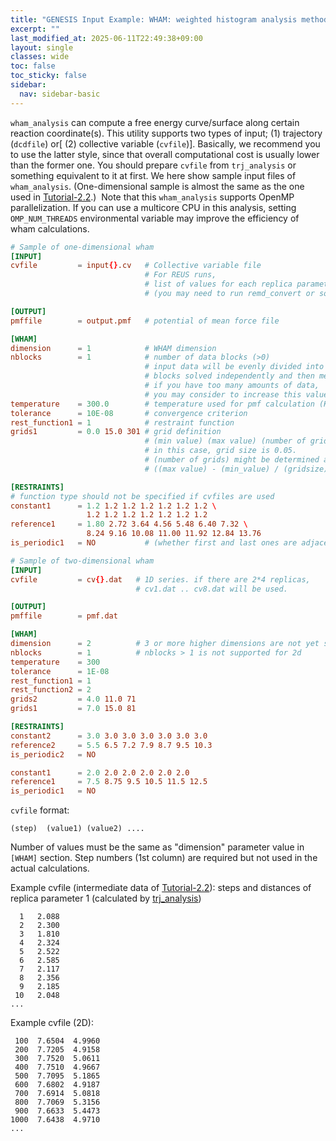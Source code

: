 ```yaml
---
title: "GENESIS Input Example: WHAM: weighted histogram analysis method (`wham_analysis`)"
excerpt: ""
last_modified_at: 2025-06-11T22:49:38+09:00
layout: single
classes: wide
toc: false
toc_sticky: false
sidebar:
  nav: sidebar-basic
---
```



`wham_analysis` can compute a free energy curve/surface along certain reaction
coordinate(s). This utility supports two types of input; (1) trajectory
(`dcdfile`) or[ (2) collective variable (`cvfile`)]. Basically, we recommend you
to use the latter style, since that overall computational cost is usually lower
than the former one. You should prepare `cvfile` from `trj_analysis` or
something equivalent to it at first. We here show sample input files of
`wham_analysis`. (One-dimensional sample is almost the same as the one used in
[Tutorial-2.2](/tutrials/genesis_tutorial_2.2_2022/).)  Note that this
`wham_analysis` supports OpenMP parallelization. If you can use a multicore CPU
in this analysis, setting `OMP_NUM_THREADS` environmental variable may improve
the efficiency of wham calculations.


```toml
# Sample of one-dimensional wham
[INPUT]
cvfile         = input{}.cv   # Collective variable file
                              # For REUS runs,
                              # list of values for each replica parameter ID
                              # (you may need to run remd_convert or something                                   #  equivalent to prepare input data)

[OUTPUT]
pmffile        = output.pmf   # potential of mean force file

[WHAM]
dimension      = 1            # WHAM dimension
nblocks        = 1            # number of data blocks (>0)
                              # input data will be evenly divided into nblocks
                              # blocks solved independently and then merged
                              # if you have too many amounts of data,
                              # you may consider to increase this value
temperature    = 300.0        # temperature used for pmf calculation (K)
tolerance      = 10E-08       # convergence criterion
rest_function1 = 1            # restraint function
grids1         = 0.0 15.0 301 # grid definition
                              # (min value) (max value) (number of grids)
                              # in this case, grid size is 0.05.
                              # (number of grids) might be determined as
                              # ((max value) - (min_value) / (gridsize)) + 1

[RESTRAINTS]
# function type should not be specified if cvfiles are used
constant1      = 1.2 1.2 1.2 1.2 1.2 1.2 1.2 \
                 1.2 1.2 1.2 1.2 1.2 1.2 1.2
reference1     = 1.80 2.72 3.64 4.56 5.48 6.40 7.32 \
                 8.24 9.16 10.08 11.00 11.92 12.84 13.76
is_periodic1   = NO           # (whether first and last ones are adjacent)

# Sample of two-dimensional wham
[INPUT]
cvfile         = cv{}.dat   # 1D series. if there are 2*4 replicas,
                            # cv1.dat .. cv8.dat will be used.

[OUTPUT]
pmffile        = pmf.dat

[WHAM]
dimension      = 2          # 3 or more higher dimensions are not yet supported
nblocks        = 1          # nblocks > 1 is not supported for 2d
temperature    = 300
tolerance      = 1E-08
rest_function1 = 1
rest_function2 = 2
grids2         = 4.0 11.0 71
grids1         = 7.0 15.0 81

[RESTRAINTS]
constant2      = 3.0 3.0 3.0 3.0 3.0 3.0 3.0
reference2     = 5.5 6.5 7.2 7.9 8.7 9.5 10.3
is_periodic2   = NO

constant1      = 2.0 2.0 2.0 2.0 2.0 2.0
reference1     = 7.5 8.75 9.5 10.5 11.5 12.5
is_periodic1   = NO
```

`cvfile` format:
```
(step)  (value1) (value2) ....
```

Number of values must be the same as "dimension" parameter value in
`[WHAM]` section. Step numbers (1st column) are required but not used in
the actual calculations.

Example cvfile (intermediate data of [Tutorial-2.2](/tutorials/genesis_tutorial_2.2_2022/)):
steps and distances of replica parameter 1 (calculated by [trj_analysis](/examples/distance__angle__dihedral_angle__com_distance__com_angle__com_dihedral_angle_trj_analysis/))
```
  1   2.088
  2   2.300
  3   1.810
  4   2.324
  5   2.522
  6   2.585
  7   2.117
  8   2.356
  9   2.185
 10   2.048
...
```

Example cvfile (2D):
```
 100  7.6504  4.9960 
 200  7.7205  4.9158 
 300  7.7520  5.0611 
 400  7.7510  4.9667 
 500  7.7095  5.1865 
 600  7.6802  4.9187 
 700  7.6914  5.0818 
 800  7.7069  5.3156 
 900  7.6633  5.4473 
1000  7.6438  4.9710 
...
```
